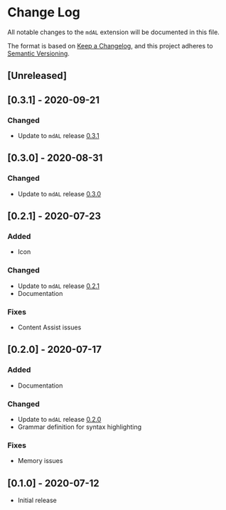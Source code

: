 # Change Log

All notable changes to the `mdAL` extension will be documented in this file.

The format is based on [Keep a Changelog](https://keepachangelog.com/en/1.0.0/), and this project adheres to [Semantic Versioning](https://semver.org/spec/v2.0.0.html).

## [Unreleased]

## [0.3.1] - 2020-09-21

### Changed

* Update to `mdAL` release [0.3.1](https://github.com/mdal-lang/mdal/releases/tag/v0.3.1)

## [0.3.0] - 2020-08-31

### Changed

* Update to `mdAL` release [0.3.0](https://github.com/mdal-lang/mdal/releases/tag/v0.3.0)

## [0.2.1] - 2020-07-23

### Added

* Icon

### Changed

* Update to `mdAL` release [0.2.1](https://github.com/mdal-lang/mdal/releases/tag/v0.2.1)
* Documentation


### Fixes

* Content Assist issues

## [0.2.0] - 2020-07-17

### Added

* Documentation

### Changed

* Update to `mdAL` release [0.2.0](https://github.com/mdal-lang/mdal/releases/tag/v0.2.0)
* Grammar definition for syntax highlighting

### Fixes

* Memory issues

## [0.1.0] - 2020-07-12

* Initial release

